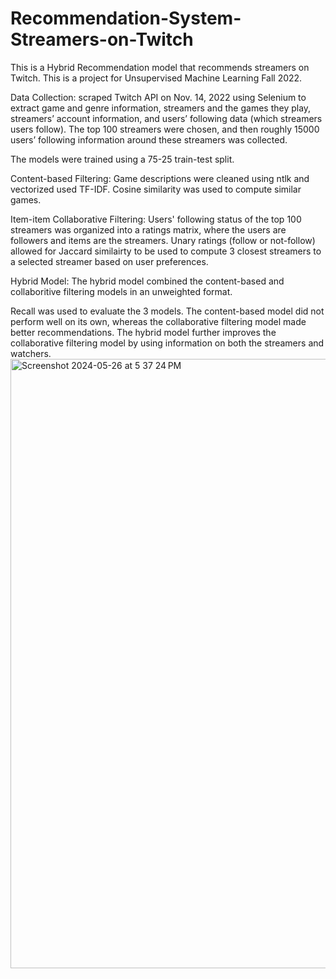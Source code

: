 # Recommendation-System-Streamers-on-Twitch
This is a Hybrid Recommendation model that recommends streamers on Twitch. This is a project for Unsupervised Machine Learning Fall 2022.

Data Collection: scraped Twitch API on Nov. 14, 2022 using Selenium to extract game and genre information, streamers and the games they play, streamers’ account information, and users’ following data (which streamers users follow). The top 100 streamers were chosen, and then roughly 15000 users’ following information around these streamers was collected.

The models were trained using a 75-25 train-test split.

Content-based Filtering: Game descriptions were cleaned using ntlk and vectorized used TF-IDF. Cosine similarity was used to compute similar games.

Item-item Collaborative Filtering: Users' following status of the top 100 streamers was organized into a ratings matrix, where the users are followers and items are the streamers. Unary ratings (follow or not-follow) allowed for Jaccard similairty to be used to compute 3 closest streamers to a selected streamer based on user preferences.

Hybrid Model: The hybrid model combined the content-based and collaboritive filtering models in an unweighted format.

Recall was used to evaluate the 3 models. The content-based model did not perform well on its own, whereas the collaborative filtering model made better recommendations. The hybrid model further improves the collaborative filtering model by using information on both the streamers and watchers.
<img width="975" alt="Screenshot 2024-05-26 at 5 37 24 PM" src="https://github.com/slakhiani/Recommendation-System-Streamers-on-Twitch/assets/135447183/10b37db8-de16-44fd-a035-5c64a55f72d3">
